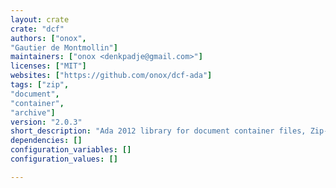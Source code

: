 ```yaml
---
layout: crate
crate: "dcf"
authors: ["onox",
"Gautier de Montmollin"]
maintainers: ["onox <denkpadje@gmail.com>"]
licenses: ["MIT"]
websites: ["https://github.com/onox/dcf-ada"]
tags: ["zip",
"document",
"container",
"archive"]
version: "2.0.3"
short_description: "Ada 2012 library for document container files, Zip-based archive files"
dependencies: []
configuration_variables: []
configuration_values: []

---
```




